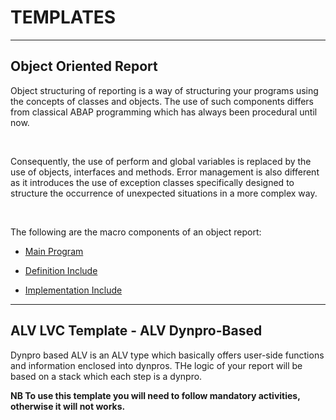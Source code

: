 # TEMPLATES

---

## Object Oriented Report

Object structuring of reporting is a way of structuring your programs using the concepts of classes and objects. The use of such components differs from classical ABAP programming which has always been procedural until now.

<br>

Consequently, the use of perform and global variables is replaced by the use of objects, interfaces and methods.
Error management is also different as it introduces the use of exception classes specifically designed to structure the occurrence of unexpected situations in a more complex way.

<br>

The following are the macro components of an object report:
- [Main Program](https://github.com/avorio-dev/S4ZAG/blob/main/ZAG_TEMPLATES/OO_REPORT/ZAG_OO_REPORT.abap)

- [Definition Include](https://github.com/avorio-dev/S4ZAG/blob/main/ZAG_TEMPLATES/OO_REPORT/ZAG_OO_REPORT_DEF.abap)

- [Implementation Include](https://github.com/avorio-dev/S4ZAG/blob/main/ZAG_TEMPLATES/OO_REPORT/ZAG_OO_REPORT_IMP.abap)

---

## ALV LVC Template - ALV Dynpro-Based

Dynpro based ALV is an ALV type which basically offers user-side functions and information enclosed into dynpros. THe logic of your report will be based on a stack which each step is a dynpro.

**NB To use this template you will need to follow mandatory activities, otherwise it will not works.**



